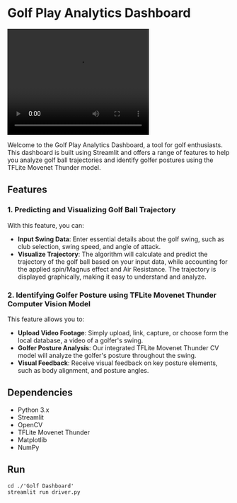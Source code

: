 # Golf Play Analytics Dashboard

<video width="320" height="240" controls>
  <source src="https://github.com/debarghyagd/Golf-Analysis-Dashboard/blob/main/streamlit-driver-2023-09-07-18-09-53.mp4" type="video/mp4">
  Your browser does not support the video tag.
</video>


Welcome to the Golf Play Analytics Dashboard, a tool for golf enthusiasts. This dashboard is built using Streamlit and offers a range of features to help you analyze golf ball trajectories and identify golfer postures using the TFLite Movenet Thunder model.

## Features

### 1. Predicting and Visualizing Golf Ball Trajectory

With this feature, you can:

- **Input Swing Data**: Enter essential details about the golf swing, such as club selection, swing speed, and angle of attack.
- **Visualize Trajectory**: The algorithm will calculate and predict the trajectory of the golf ball based on your input data, while accounting for the applied spin/Magnus effect and Air Resistance. The trajectory is displayed graphically, making it easy to understand and analyze.

### 2. Identifying Golfer Posture using TFLite Movenet Thunder Computer Vision Model

This feature allows you to:

- **Upload Video Footage**: Simply upload, link, capture, or choose form the local database, a video of a golfer's swing.
- **Golfer Posture Analysis**: Our integrated TFLite Movenet Thunder CV model will analyze the golfer's posture throughout the swing.
- **Visual Feedback**: Receive visual feedback on key posture elements, such as body alignment, and posture angles.

## Dependencies

- Python 3.x
- Streamlit
- OpenCV
- TFLite Movenet Thunder
- Matplotlib
- NumPy

## Run
```
cd ./'Golf Dashboard'
streamlit run driver.py
```
